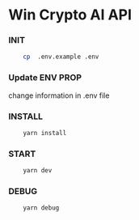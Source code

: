 # Win Crypto AI API

### INIT

```sh
    cp  .env.example .env
```

### Update ENV PROP

change information in .env file

### INSTALL

```sh
    yarn install
```

### START

```sh
    yarn dev
```

### DEBUG

```sh
    yarn debug
```
